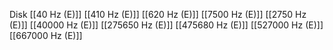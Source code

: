 Disk
[[40 Hz (E)]]
[[410 Hz (E)]]
[[620 Hz (E)]]
[[7500 Hz (E)]]
[[2750 Hz (E)]]
[[40000 Hz (E)]]
[[275650 Hz (E)]]
[[475680 Hz (E)]]
[[527000 Hz (E)]]
[[667000 Hz (E)]]